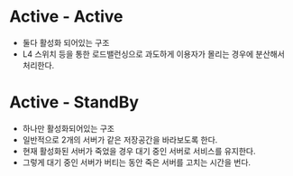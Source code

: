 # Active - Active 
- 둘다 활성화 되어있는 구조
- L4 스위치 등을 통한 로드밸런싱으로 과도하게 이용자가 몰리는 경우에 분산해서 처리한다.

# Active - StandBy
- 하나만 활성화되어있는 구조 
- 일반적으로 2개의 서버가 같은 저장공간을 바라보도록 한다.
- 현재 활성화된 서버가 죽었을 경우 대기 중인 서버로 서비스를 유지한다.
- 그렇게 대기 중인 서버가 버티는 동안 죽은 서버를 고치는 시간을 번다. 
